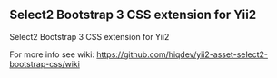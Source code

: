 Select2 Bootstrap 3 CSS extension for Yii2
------------------------------------------

Select2 Bootstrap 3 CSS extension for Yii2

For more info see wiki:
https://github.com/hiqdev/yii2-asset-select2-bootstrap-css/wiki
